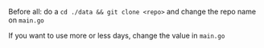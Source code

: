 Before all: do a `cd ./data && git clone <repo>` and change the repo name on `main.go`

If you want to use more or less days, change the value in `main.go`
